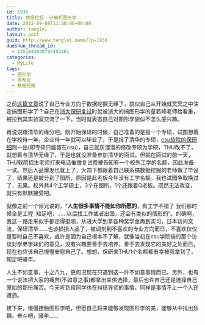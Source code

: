 ```yaml
---
id: 1936
title: 数据挖掘——计算机图形学
date: 2012-09-08T11:30:06+00:00
author: tanglei
layout: post
guid: http://www.tanglei.name/?p=1936
duoshuo_thread_id:
  - 1351844048792453401
categories:
  - MyLife
tags:
  - 图形学
  - 换专业
  - 数据挖掘
---
```

之前<a href="http://www.tanglei.name/cannot-learn-datamining-in-my-master-life/" target="_blank">这篇文章</a>说了自己专业方向于数据挖掘无缘了，貌似自己从开始就冥冥之中注定搞图形学了？自己在<a href="http://www.tanglei.name/postgraduate-interview-in-zju/" target="_blank">浙大保研复试</a>时就被浙大的搞图形学的童若峰老师给看重，被拉到其实验室交流了一下。当时就表态自己对图形学貌似不怎么感兴趣。

再说说跟清华的缘分吧。刚开始保研的时候，自己准备的是报一个专硕，试图想着在学校待一年，企业待一年就可以毕业了，于是报了清华的专硕，<a href="http://www.tanglei.name/the-way-to-postgraduate-in-csu/" target="_blank">csu软院的保研细</a>则一出(即专硕只能留在csu)，自己就灰溜溜的修改专硕为学硕，THU改不了，就想着与清华无缘了，于是也就没准备参加清华的面试。但就在面试的前一天，THU软院招生老师打来电话催缴复试费被告知有一个校外工学的名额，因此准备一试。然后人品爆发也就上了，大四下都跟着自己联系搞数据挖掘的老师做了毕设了，结果还是被分到了图所，原因是此老板今年没有工学名额。我也试图争取换过了，无果。校外共4个工学硕士，3个在图所，1个还跟着Q老板。既然无法改变，就只有默默接受吧。

就像之前一个师兄说的，“**人生很多事情不能如你所愿的**，有工学不错了 我们那时候全是工程  知足吧，……以后找工作或者出国，还会有类似的情形的”。的确啊，我这一路走来似乎都走得挺顺，从进大学到拿各种奖学金再到实习，日本访问交流，保研清华……也该损损人品了，被调剂到不喜欢的专业方向而已，不喜欢仅仅是暂时自己不喜欢，或许是因为自己根本不了解，就像当初在csu学院搞的那个访谈对学弟学妹们的意见，没有兴趣要善于去培养，善于去发现它的美好之处而已，现在也应该自己慢慢安慰自己了。想想，保研来THU1个名额都有幸被我拿到了，知足吧骚年。

人生不如意事，十之八九，更何况现在只遇到这一件不如意事情而已。另外，也有一个说法把大家的痛苦(不如意之事)都拿出来供选择，最后也许自己还是选择自己原始的那份痛苦。今天听到段同学也在纠结导师的事情，同样是事情不止一个人在遭遇。

接下来，慢慢接触图形学吧，但愿自己将来能够发现图形学的美，能够从中找出乐趣。奋斗吧，骚年……
